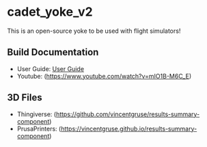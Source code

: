 # cadet_yoke_v2

This is an open-source yoke to be used with flight simulators!

## Build Documentation
- User Guide: [User Guide](./User_Guide)
- Youtube: (https://www.youtube.com/watch?v=mIO1B-M6C_E)

## 3D Files
- Thingiverse: (https://github.com/vincentgruse/results-summary-component)
- PrusaPrinters: (https://vincentgruse.github.io/results-summary-component)
